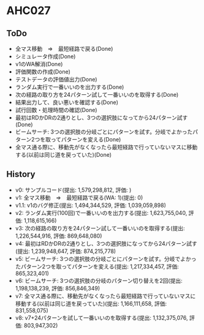 # AHC027

## ToDo

- 全マス移動　⇒　最短経路で戻る(Done)
- シミュレータ作成(Done)
- v1のWA解消(Done)
- 評価関数の作成(Done)
- テストデータの評価値出力(Done)
- ランダム実行で一番いいのを出力する(Done)
- 次の経路の取り方を24パターン試して一番いいのを取得する(Done)
- 結果出力して、良い悪いを確認する(Done)
- 試行回数・処理時間の確認(Done)
- 最初はRDかDRの2通りとし、3つの選択肢になってから24パターン試す(Done)
- ビームサーチ: 3つの選択肢の分岐ごとにパターンを試す。分岐でよかったパターン2つを取ってパターンを変える(Done)
- 全マス通る際に、移動先がなくなったら最短経路で行っていないマスに移動する(以前は同じ道を戻っていた)(Done)

## History

- v0: サンプルコード(提出: 1,579,298,812, 評価: )
- v1: 全マス移動　⇒　最短経路で戻る(WA: 1)(提出: 0)
- v1.1: v1のバグ修正(提出: 1,494,344,529, 評価: 1,039,059,898)
- v2: ランダム実行(100回)で一番いいのを出力する(提出: 1,623,755,040, 評価: 1,118,615,166)
- v3: 次の経路の取り方を24パターン試して一番いいのを取得する(提出: 1,226,544,916, 評価: 869,648,080)
- v4: 最初はRDかDRの2通りとし、3つの選択肢になってから24パターン試す(提出: 1,239,948,647, 評価: 874,215,778)
- v5: ビームサーチ: 3つの選択肢の分岐ごとにパターンを試す。分岐でよかったパターン2つを取ってパターンを変える(提出: 1,217,334,457, 評価: 865,323,401)
- v6: ビームサーチ: 3つの選択肢の分岐のパターン切り替えを2回(提出: 1,198,138,239, 評価: 856,846,349)
- v7: 全マス通る際に、移動先がなくなったら最短経路で行っていないマスに移動する(以前は同じ道を戻っていた)(提出: 1,166,111,658, 評価: 831,558,075)
- v8: v7+24パターンを試して一番いいのを取得する(提出: 1,132,375,076, 評価: 803,947,302)